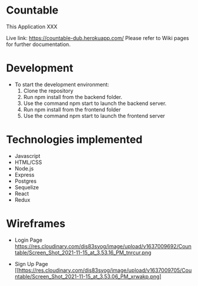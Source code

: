 # Countable
This Application XXX

Live link: https://countable-dub.herokuapp.com/ Please refer to Wiki pages for further documentation.

# Development
* To start the development environment:
  1. Clone the repository
  2. Run npm install from the backend folder.
  3. Use the command npm start to launch the backend server.
  4. Run npm install from the frontend folder
  5. Use the command npm start to launch the frontend server

# Technologies implemented
* Javascript
* HTML/CSS
* Node.js
* Express
* Postgres
* Sequelize
* React
* Redux

# Wireframes

* Login Page
https://res.cloudinary.com/dis83syog/image/upload/v1637009692/Countable/Screen_Shot_2021-11-15_at_3.53.16_PM_tnrcur.png

* Sign Up Page
[[https://res.cloudinary.com/dis83syog/image/upload/v1637009705/Countable/Screen_Shot_2021-11-15_at_3.53.06_PM_xrwakp.png]
